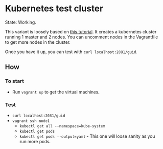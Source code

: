 # Kubernetes test cluster

State: Working.

This variant is loosely based on [this tutorial](https://blog.alexellis.io/kubernetes-in-10-minutes/). It creates a kubernetes cluster running 1 master and 2 nodes. You can uncomment nodes in the Vagrantfile to get more nodes in the cluster.

Once you have it up, you can test with `curl localhost:2081/guid`.

## How

### To start

* Run `vagrant up` to get the virtual machines.

### Test

* `curl localhost:2081/guid`
* `vagrant ssh node1`
  * `kubectl get all --namespace=kube-system`
  * `kubectl get pods`
  * `kubectl get pods --output=yaml` - This one will loose sanity as you run more pods.

